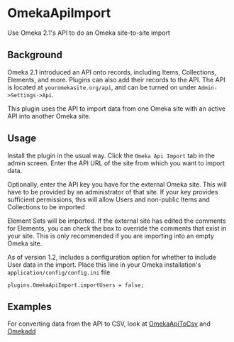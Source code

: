 OmekaApiImport
=====================

Use Omeka 2.1's API to do an Omeka site-to-site import

Background
----------

Omeka 2.1 introduced an API onto records, including Items, Collections, Elements, and more. Plugins can 
also add their records to the API. The API is located at `youromekasite.org/api`, and can be turned on under 
`Admin->Settings->Api`.

This plugin uses the API to import data from one Omeka site with an active API into another Omeka site.

Usage
-----

Install the plugin in the usual way. Click the `Omeka Api Import` tab in the admin screen. Enter the API URL of the
site from which you want to import data.

Optionally, enter the API key you have for the external Omeka site. This will have to be provided by an administrator
of that site. If your key provides sufficient permissions, this will allow Users and non-public Items and
Collections to be imported

Element Sets will be imported. If the external site has edited the comments for Elements, you can check the box to
override the comments that exist in your site. This is only recommended if you are importing into an empty Omeka site.

As of version 1.2, includes a configuration option for whether to include User data in the import. Place this line in your Omeka installation's `application/config/config.ini` file

```
plugins.OmekaApiImport.importUsers = false;
```

Examples
--------

For converting data from the API to CSV, look at [OmekaApiToCsv](https://github.com/patrickmj/OmekaApiToCsv) and [Omekadd](https://github.com/wcaleb/omekadd)
